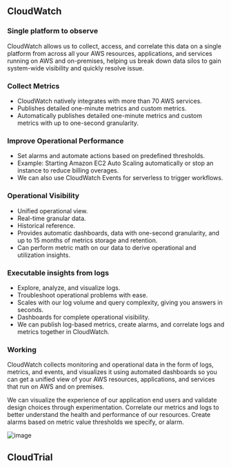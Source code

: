 
<h2>  CloudWatch </h2>

<h3> Single platform to observe </h3>

CloudWatch allows us to collect, access, and correlate this data on a single platform from across all your AWS resources, applications, and services running on AWS and on-premises, helping us break down data silos to gain system-wide visibility and quickly resolve issue.

<h3> Collect Metrics </h3>

- CloudWatch natively integrates with more than 70 AWS services.
- Publishes detailed one-minute metrics and custom metrics.
- Automatically publishes detailed one-minute metrics and custom metrics with up to one-second granularity.

<h3> Improve Operational Performance </h3>

- Set alarms and automate actions based on predefined thresholds.
- Example: Starting Amazon EC2 Auto Scaling automatically or stop an instance to reduce billing overages.
- We can also use CloudWatch Events for serverless to trigger workflows.


<h3> Operational Visibility </h3>

- Unified operational view.
- Real-time granular data.
- Historical reference.
- Provides automatic dashboards, data with one-second granularity, and up to 15 months of metrics storage and retention.
- Can  perform metric math on our data to derive operational and utilization insights.

<h3> Executable insights from logs </h3>

- Explore, analyze, and visualize logs.
- Troubleshoot operational problems with ease.
- Scales with our log volume and query complexity, giving you answers in seconds.
- Dashboards for complete operational visibility.
- We can publish log-based metrics, create alarms, and correlate logs and metrics together in CloudWatch.



<h3> Working </h3> 

CloudWatch collects monitoring and operational data in the form of logs, metrics, and events, and visualizes it using automated dashboards so you can get a unified view of your AWS resources, applications, and services that run on AWS and on premises.

We can visualize the experience of our application end users and validate design choices through experimentation. Correlate our metrics and logs to better understand the health and performance of our resources. Create alarms based on metric value thresholds we specify, or alarm.

![image](https://user-images.githubusercontent.com/58930229/195011187-f6cfabcb-4298-4449-bac8-697911242849.png)





<h2> CloudTrial </h2>
